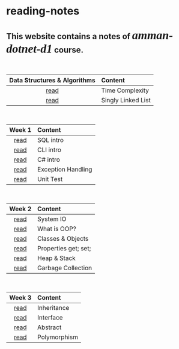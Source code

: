 # reading-notes

## This website contains a notes of *<span style="font-family:Papyrus; font-size:1.5em">amman-dotnet-d1</span>* course.

<br>

|Data Structures & Algorithms|Content|
|:-----------: | :-----------    |
|[read](DSA/Complexity.md)|Time Complexity|
|[read](DSA/SinglyLinkedList.md)|Singly Linked List|

<br>

|Week 1|Content|
|:----------: | :----------    |
|[read](week1/SQL.md)|SQL intro|
|[read](week1/CLI.md)|CLI intro|
|[read](week1/CSharp.md)|C# intro|
|[read](week1/ExceptionHandling.md)|Exception Handling|
|[read](week1/UnitTest.md)|Unit Test|

<br>

|Week 2|Content|
|:----------: | :----------    |
|[read](week2/SystemIO.md)|System IO|
|[read](week2/OOP/OOP.md)|What is OOP?|
|[read](week2/OOP/ClassesObjects.md)|Classes & Objects|
|[read](week2/Properties.md)|Properties get; set;|
|[read](week2/HeapStack.md)|Heap & Stack|
|[read](week2/GarbageCollection.md)|Garbage Collection|

<br>

|Week 3|Content|
|:----------: | :----------    |
|[read](week3/Inheritance.md)|Inheritance|
|[read](week3/Interface.md)|Interface|
|[read](week3/Abstract.md)|Abstract|
|[read](week3/Polymorphism.md)|Polymorphism|
